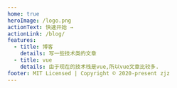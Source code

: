 ```yaml
---
home: true
heroImage: /logo.png
actionText: 快速开始 →
actionLink: /blog/
features:
  - title: 博客
    details: 写一些技术类的文章
  - title: vue
    details: 由于现在的技术栈是vue,所以vue文章比较多.
footer: MIT Licensed | Copyright © 2020-present zjz
---
```


